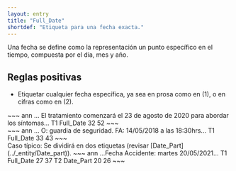 ```yaml
---
layout: entry
title: "Full_Date"
shortdef: "Etiqueta para una fecha exacta."
---
```



Una fecha se define como la representación un punto específico en el tiempo, compuesta por el día, mes y año.

## Reglas positivas

* Etiquetar cualquier fecha específica, ya sea en prosa como en (1), o en cifras como en (2).

<div class="annotation-correct" markdown="1">
~~~ ann
... El tratamiento comenzará el 23 de agosto de 2020 para abordar los síntomas...
T1 Full_Date 32 52 
~~~
</div>

<div class="annotation-correct" markdown="1">
~~~ ann
... O: guardia de seguridad. FA: 14/05/2018 a las 18:30hrs...
T1 Full_Date 33 43 
~~~
</div>

<div class="annotation-correct" markdown="1">
Caso típico: Se dividirá en dos etiquetas (revisar [Date_Part](../_entity/Date_part)).
~~~ ann
...Fecha Accidente: martes 20/05/2021...
T1 Full_Date 27 37  
T2 Date_Part 20 26 
~~~
</div>

